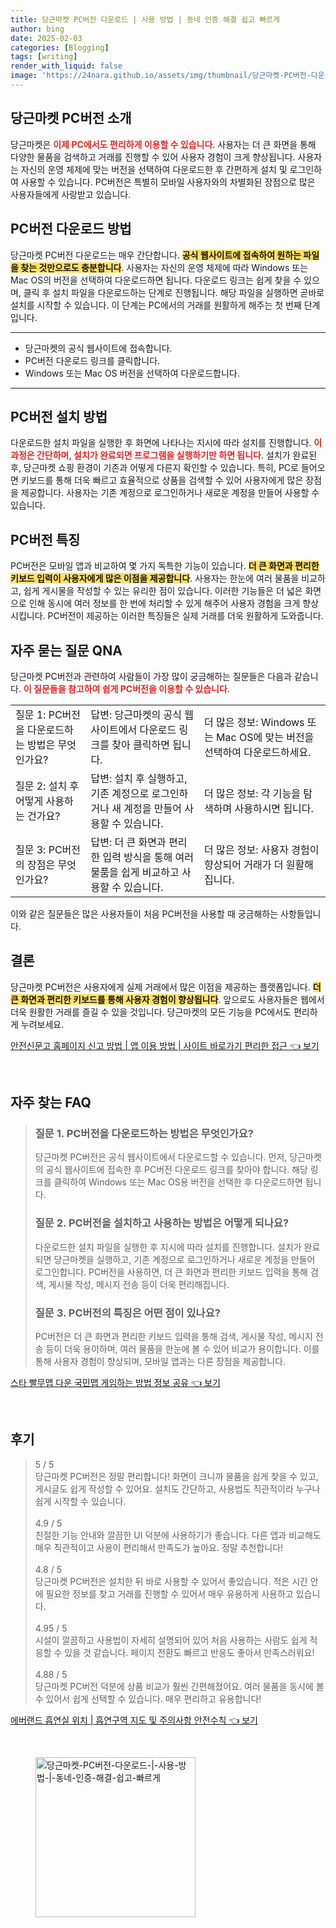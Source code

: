 ```yaml
---
title: 당근마켓 PC버전 다운로드 | 사용 방법 | 동네 인증 해결 쉽고 빠르게
author: bing
date: 2025-02-03
categories: [Blogging]
tags: [writing]
render_with_liquid: false
image: 'https://24nara.github.io/assets/img/thumbnail/당근마켓-PC버전-다운로드-|-사용-방법-|-동네-인증-해결-쉽고-빠르게.webp'
---
```



<h2 id='당근마켓_PC버전_소개'>당근마켓 PC버전 소개</h2>

<p>당근마켓은 <b><span style="color: #ee2323;">이제 PC에서도 편리하게 이용할 수 있습니다</span></b>. 사용자는 더 큰 화면을 통해 다양한 물품을 검색하고 거래를 진행할 수 있어 사용자 경험이 크게 향상됩니다. 사용자는 자신의 운영 체제에 맞는 버전을 선택하여 다운로드한 후 간편하게 설치 및 로그인하여 사용할 수 있습니다. PC버전은 특별히 모바일 사용자와의 차별화된 장점으로 많은 사용자들에게 사랑받고 있습니다.</p>

<h2 id='PC버전_다운로드_방법'>PC버전 다운로드 방법</h2>

<p>당근마켓 PC버전 다운로드는 매우 간단합니다. <b><span style="background-color: #ffe066;">공식 웹사이트에 접속하여 원하는 파일을 찾는 것만으로도 충분합니다</span></b>. 사용자는 자신의 운영 체제에 따라 Windows 또는 Mac OS의 버전을 선택하여 다운로드하면 됩니다. 다운로드 링크는 쉽게 찾을 수 있으며, 클릭 후 설치 파일을 다운로드하는 단계로 진행됩니다. 해당 파일을 실행하면 곧바로 설치를 시작할 수 있습니다. 이 단계는 PC에서의 거래를 원활하게 해주는 첫 번째 단계입니다.</p>

<hr />

<ul>
    <li>당근마켓의 공식 웹사이트에 접속합니다.</li>
    <li>PC버전 다운로드 링크를 클릭합니다.</li>
    <li>Windows 또는 Mac OS 버전을 선택하여 다운로드합니다.</li>
</ul>

<hr />

<h2 id='PC버전_설치_방법'>PC버전 설치 방법</h2>

<p>다운로드한 설치 파일을 실행한 후 화면에 나타나는 지시에 따라 설치를 진행합니다. <b><span style="color: #ee2323;">이 과정은 간단하며, 설치가 완료되면 프로그램을 실행하기만 하면 됩니다</span></b>. 설치가 완료된 후, 당근마켓 쇼핑 환경이 기존과 어떻게 다른지 확인할 수 있습니다. 특히, PC로 들어오면 키보드를 통해 더욱 빠르고 효율적으로 상품을 검색할 수 있어 사용자에게 많은 장점을 제공합니다. 사용자는 기존 계정으로 로그인하거나 새로운 계정을 만들어 사용할 수 있습니다.</p>

<h2 id='PC버전_특징'>PC버전 특징</h2>

<p>PC버전은 모바일 앱과 비교하여 몇 가지 독특한 기능이 있습니다. <b><span style="background-color: #ffe066;">더 큰 화면과 편리한 키보드 입력이 사용자에게 많은 이점을 제공합니다</span></b>. 사용자는 한눈에 여러 물품을 비교하고, 쉽게 게시물을 작성할 수 있는 유리한 점이 있습니다. 이러한 기능들은 더 넓은 화면으로 인해 동시에 여러 정보를 한 번에 처리할 수 있게 해주어 사용자 경험을 크게 향상시킵니다. PC버전이 제공하는 이러한 특징들은 실제 거래를 더욱 원활하게 도와줍니다.</p>

<h2 id='자주묻는질문_QNA'>자주 묻는 질문 QNA</h2>

<p>당근마켓 PC버전과 관련하여 사람들이 가장 많이 궁금해하는 질문들은 다음과 같습니다. <b><span style="color: #ee2323;">이 질문들을 참고하여 쉽게 PC버전을 이용할 수 있습니다</span></b>.</p>

<table>
    <tr>
        <td>질문 1: PC버전을 다운로드하는 방법은 무엇인가요?</td>
        <td>답변: 당근마켓의 공식 웹사이트에서 다운로드 링크를 찾아 클릭하면 됩니다.</td>
        <td>더 많은 정보: Windows 또는 Mac OS에 맞는 버전을 선택하여 다운로드하세요.</td>
    </tr>
    <tr>
        <td>질문 2: 설치 후 어떻게 사용하는 건가요?</td>
        <td>답변: 설치 후 실행하고, 기존 계정으로 로그인하거나 새 계정을 만들어 사용할 수 있습니다.</td>
        <td>더 많은 정보: 각 기능을 탐색하며 사용하시면 됩니다.</td>
    </tr>
    <tr>
        <td>질문 3: PC버전의 장점은 무엇인가요?</td>
        <td>답변: 더 큰 화면과 편리한 입력 방식을 통해 여러 물품을 쉽게 비교하고 사용할 수 있습니다.</td>
        <td>더 많은 정보: 사용자 경험이 향상되어 거래가 더 원활해집니다.</td>
    </tr>
</table>

<p>이와 같은 질문들은 많은 사용자들이 처음 PC버전을 사용할 때 궁금해하는 사항들입니다.</p>

<h2 id='결론'>결론</h2>

<p>당근마켓 PC버전은 사용자에게 실제 거래에서 많은 이점을 제공하는 플랫폼입니다. <b><span style="background-color: #ffe066;">더 큰 화면과 편리한 키보드를 통해 사용자 경험이 향상됩니다</span></b>. 앞으로도 사용자들은 웹에서 더욱 원활한 거래를 즐길 수 있을 것입니다. 당근마켓의 모든 기능을 PC에서도 편리하게 누려보세요. </p>


<p><a class="click-button" title="안전신문고 홈페이지 신고 방법 | 앱 이용 방법 | 사이트 바로가기 편리한 접근" href="https://24nara.github.io/posts/%EC%95%88%EC%A0%84%EC%8B%A0%EB%AC%B8%EA%B3%A0-%ED%99%88%ED%8E%98%EC%9D%B4%EC%A7%80-%EC%8B%A0%EA%B3%A0-%EB%B0%A9%EB%B2%95-%EC%95%B1-%EC%9D%B4%EC%9A%A9-%EB%B0%A9%EB%B2%95-%EC%82%AC%EC%9D%B4%ED%8A%B8-%EB%B0%94%EB%A1%9C%EA%B0%80%EA%B8%B0-%ED%8E%B8%EB%A6%AC%ED%95%9C-%EC%A0%91%EA%B7%BC/" rel="dofollow">안전신문고 홈페이지 신고 방법 | 앱 이용 방법 | 사이트 바로가기 편리한 접근 👈 보기</a></p><br>
<h2 id='자주_찾는_FAQ'>자주 찾는 FAQ</h2>
<div itemscope="" itemtype="https://schema.org/FAQPage"> 
<blockquote> 
<div itemscope="" itemprop="mainEntity" itemtype="https://schema.org/Question"> 
<h3 itemprop="name">질문 1. PC버전을 다운로드하는 방법은 무엇인가요?</h3> 
<div itemscope="" itemprop="acceptedAnswer" itemtype="https://schema.org/Answer"> 
<span itemprop="text"> 
<p>당근마켓 PC버전은 공식 웹사이트에서 다운로드할 수 있습니다. 먼저, 당근마켓의 공식 웹사이트에 접속한 후 PC버전 다운로드 링크를 찾아야 합니다. 해당 링크를 클릭하여 Windows 또는 Mac OS용 버전을 선택한 후 다운로드하면 됩니다.</p> 
</span> 
</div> 
</div> 

<div itemscope="" itemprop="mainEntity" itemtype="https://schema.org/Question"> 
<h3 itemprop="name">질문 2. PC버전을 설치하고 사용하는 방법은 어떻게 되나요?</h3> 
<div itemscope="" itemprop="acceptedAnswer" itemtype="https://schema.org/Answer"> 
<span itemprop="text"> 
<p>다운로드한 설치 파일을 실행한 후 지시에 따라 설치를 진행합니다. 설치가 완료되면 당근마켓을 실행하고, 기존 계정으로 로그인하거나 새로운 계정을 만들어 로그인합니다. PC버전을 사용하면, 더 큰 화면과 편리한 키보드 입력을 통해 검색, 게시물 작성, 메시지 전송 등이 더욱 편리해집니다.</p> 
</span> 
</div> 
</div> 

<div itemscope="" itemprop="mainEntity" itemtype="https://schema.org/Question"> 
<h3 itemprop="name">질문 3. PC버전의 특징은 어떤 점이 있나요?</h3> 
<div itemscope="" itemprop="acceptedAnswer" itemtype="https://schema.org/Answer"> 
<span itemprop="text"> 
<p>PC버전은 더 큰 화면과 편리한 키보드 입력을 통해 검색, 게시물 작성, 메시지 전송 등이 더욱 용이하며, 여러 물품을 한눈에 볼 수 있어 비교가 용이합니다. 이를 통해 사용자 경험이 향상되며, 모바일 앱과는 다른 장점을 제공합니다.</p> 
</span> 
</div> 
</div> 

</blockquote> 
</div>
<p><a class="click-button" title="스타 빨무맵 다운 국민맵 게임하는 방법 정보 공유" href="https://24nara.github.io/posts/%EC%8A%A4%ED%83%80-%EB%B9%A8%EB%AC%B4%EB%A7%B5-%EB%8B%A4%EC%9A%B4-%EA%B5%AD%EB%AF%BC%EB%A7%B5-%EA%B2%8C%EC%9E%84%ED%95%98%EB%8A%94-%EB%B0%A9%EB%B2%95-%EC%A0%95%EB%B3%B4-%EA%B3%B5%EC%9C%A0/" rel="dofollow">스타 빨무맵 다운 국민맵 게임하는 방법 정보 공유 👈 보기</a></p><br>
<h2 id='후기'>후기</h2>
<div itemscope itemtype="https://schema.org/Product">
  <blockquote>
  <div itemprop="review" itemscope itemtype="https://schema.org/Review">
      <div itemprop="reviewRating" itemscope itemtype="https://schema.org/Rating"> <span itemprop="ratingValue">5</span> / <span itemprop="bestRating">5</span> </div>
      <span itemprop="reviewBody">당근마켓 PC버전은 정말 편리합니다! 화면이 크니까 물품을 쉽게 찾을 수 있고, 게시글도 쉽게 작성할 수 있어요. 설치도 간단하고, 사용법도 직관적이라 누구나 쉽게 시작할 수 있습니다.</span>
  </div>
  <br>
  <div itemprop="review" itemscope itemtype="https://schema.org/Review">
      <div itemprop="reviewRating" itemscope itemtype="https://schema.org/Rating"> <span itemprop="ratingValue">4.9</span> / <span itemprop="bestRating">5</span> </div>
      <span itemprop="reviewBody">친절한 기능 안내와 깔끔한 UI 덕분에 사용하기가 좋습니다. 다른 앱과 비교해도 매우 직관적이고 사용이 편리해서 만족도가 높아요. 정말 추천합니다!</span>
  </div>
  <br>
  <div itemprop="review" itemscope itemtype="https://schema.org/Review">
      <div itemprop="reviewRating" itemscope itemtype="https://schema.org/Rating"> <span itemprop="ratingValue">4.8</span> / <span itemprop="bestRating">5</span> </div>
      <span itemprop="reviewBody">당근마켓 PC버전은 설치한 뒤 바로 사용할 수 있어서 좋았습니다. 적은 시간 안에 필요한 정보를 찾고 거래를 진행할 수 있어서 매우 유용하게 사용하고 있습니다.</span>
  </div>
  <br>
  <div itemprop="review" itemscope itemtype="https://schema.org/Review">
      <div itemprop="reviewRating" itemscope itemtype="https://schema.org/Rating"> <span itemprop="ratingValue">4.95</span> / <span itemprop="bestRating">5</span> </div>
      <span itemprop="reviewBody">시설이 깔끔하고 사용법이 자세히 설명되어 있어 처음 사용하는 사람도 쉽게 적응할 수 있을 것 같습니다. 페이지 전환도 빠르고 반응도 좋아서 만족스러워요!</span>
  </div>
  <br>
  <div itemprop="review" itemscope itemtype="https://schema.org/Review">
      <div itemprop="reviewRating" itemscope itemtype="https://schema.org/Rating"> <span itemprop="ratingValue">4.88</span> / <span itemprop="bestRating">5</span> </div>
      <span itemprop="reviewBody">당근마켓 PC버전 덕분에 상품 비교가 훨씬 간편해졌어요. 여러 물품을 동시에 볼 수 있어서 쉽게 선택할 수 있습니다. 매우 편리하고 유용합니다!</span>
  </div>
  </blockquote>
</div>
<p><a class="click-button" title="에버랜드 흡연실 위치 | 흡연구역 지도 및 주의사항 안전수칙" href="https://24nara.github.io/posts/%EC%97%90%EB%B2%84%EB%9E%9C%EB%93%9C-%ED%9D%A1%EC%97%B0%EC%8B%A4-%EC%9C%84%EC%B9%98-%ED%9D%A1%EC%97%B0%EA%B5%AC%EC%97%AD-%EC%A7%80%EB%8F%84-%EB%B0%8F-%EC%A3%BC%EC%9D%98%EC%82%AC%ED%95%AD-%EC%95%88%EC%A0%84%EC%88%98%EC%B9%99/" rel="dofollow">에버랜드 흡연실 위치 | 흡연구역 지도 및 주의사항 안전수칙 👈 보기</a></p><br>
<figure class="image"><img src="https://24nara.github.io/assets/img/thumbnail/당근마켓-PC버전-다운로드-|-사용-방법-|-동네-인증-해결-쉽고-빠르게.webp" alt="당근마켓-PC버전-다운로드-|-사용-방법-|-동네-인증-해결-쉽고-빠르게" width="256" height="256"></figure>